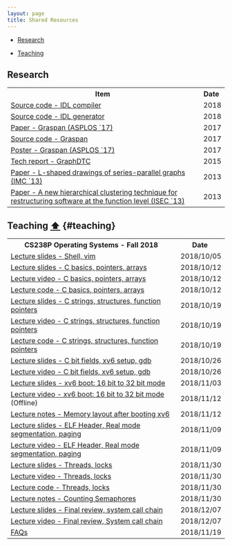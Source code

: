 ```yaml
---
layout: page
title: Shared Resources
---
```


- [Research](#research) 
- [Teaching](#teaching)

  <!-- https://www.w3schools.com/howto/tryit.asp?filename=tryhow_js_sort_table_desc-->

## Research

<table id="rch">
  <tr>
   <!--When a header is clicked, run the sortTable function, with a parameter, 0 for sorting by names, 1 for sorting by country:-->  
    <th onclick='sortTable(0,"rch")'>Item&nbsp;<i class="fa fa-sort" style="font-size:20px"></i></th>
    <th onclick='sortTable(1,"rch")'>Date&nbsp;<i class="fa fa-sort" style="font-size:20px"></i></th>
  </tr>
  <tr>
    <td><a href="https://gitlab.flux.utah.edu/xcap/xcap-capability-linux/tree/dev_idl_4.8/tools/lcd/idl">Source code - IDL compiler</a></td>
    <td>2018</td>
  </tr>
  <tr>
    <td><a href="https://github.com/AftabHussain/DataStructureAnalysis/tree/dsa_llvm3.8">Source code - IDL generator</a></td>
    <td>2018</td>
  </tr>  
  <tr>
    <td><a href="/documents/pubs/asplos17-graspan.pdf">Paper - Graspan (ASPLOS `17)</a></td>
    <td>2017</td>
  </tr>
  <tr>
    <td><a href="https://github.com/Graspan/graspan-java">Source code - Graspan</a></td>
    <td>2017</td>
  </tr> 
  <tr>
    <td><a href="/documents/pubs/asplos17-graspan-poster.pdf">Poster - Graspan (ASPLOS `17)</a></td>
    <td>2017</td>
  </tr> 
   <tr>
    <td><a href="/documents/pubs/tech-report15-graphdtc.pdf">Tech report - GraphDTC</a></td>
    <td>2015</td>
  </tr> 
  <tr>
    <td><a href="/documents/pubs/imc13-l-shaped-drawing.pdf">Paper - L-shaped drawings of series-parallel graphs (IMC `13)</a></td>
    <td>2013</td>
  </tr>   
  <tr>
    <td><a href="/documents/pubs/isec13-soft-clustering.pdf">Paper - A new hierarchical clustering technique for restructuring software at the function level (ISEC `13)</a></td>
    <td>2013</td>
  </tr>   

</table>


## Teaching <a href="#top">⬆</a>  {#teaching}

<table id="tch">
  <tr>
   <!--When a header is clicked, run the sortTable function, with a parameter, 0 for sorting by names, 1 for sorting by country:-->  
    <th onclick='sortTable(0,"tch")'>CS238P Operating Systems - Fall 2018&nbsp;<i class="fa fa-sort" style="font-size:20px"></i></th>
    <th onclick='sortTable(1,"tch")'>Date&nbsp;<i class="fa fa-sort" style="font-size:20px"></i></th>
  </tr>
  <tr>
    <td><a href="/documents/teaching/uci/cs238p/fall2018/discussions/discussion01-shell-vim.pdf">Lecture slides - Shell, vim</a></td>
    <td>2018/10/05</td>
  </tr>
  <tr>
    <td><a href="/documents/teaching/uci/cs238p/fall2018/discussions/discussion02-c-basics-ptrs.pdf">Lecture slides - C basics, pointers, arrays</a></td>
    <td>2018/10/12</td>
  </tr>
  <tr>
    <td><a href="https://uci.yuja.com/V/Video?v=240411&node=1072078&a=65016006&autoplay=1">Lecture video - C basics, pointers, arrays</a></td>
    <td>2018/10/12</td>
  </tr>
  <tr>
    <td><a href="https://github.com/AftabHussain/aftabhussain.github.io/tree/master/documents/teaching/uci/cs238p/fall2018/discussions/discussion02-c-basics-ptrs-code">Lecture code - C basics, pointers, arrays</a></td>
    <td>2018/10/12</td>
  </tr>
  <tr>
    <td><a href="/documents/teaching/uci/cs238p/fall2018/discussions/discussion03-c-strings-structs-fps.pdf">Lecture slides - C strings, structures, function pointers</a></td>
    <td>2018/10/19</td>
  </tr>
  <tr>
    <td><a href="https://uci.yuja.com/V/Video?v=243526&node=1086536&a=2084311206&autoplay=1">Lecture video - C strings, structures, function pointers</a></td>
    <td>2018/10/19</td>
  </tr>
  <tr>
    <td><a href="https://github.com/AftabHussain/aftabhussain.github.io/tree/master/documents/teaching/uci/cs238p/fall2018/discussions/discussion03-c-strings-structs-fps-code">Lecture code - C strings, structures, function pointers</a></td>
    <td>2018/10/19</td>
  </tr>
  <tr>
    <td><a href="/documents/teaching/uci/cs238p/fall2018/discussions/discussion04-c-bitfields-xv6-setup-gdb.pdf">Lecture slides - C bit fields, xv6 setup, gdb</a></td>
    <td>2018/10/26</td>
  </tr>
  <tr>
    <td><a href="https://uci.yuja.com/V/Video?v=243526&node=1086536&a=2084311206&autoplay=1">Lecture video - C bit fields, xv6 setup, gdb</a></td>
    <td>2018/10/26</td>
  </tr>
    <tr>
    <td><a href="/documents/teaching/uci/cs238p/fall2018/discussions/discussion05-xv6-boot-16-to-32-bit-mode.pdf">Lecture slides - xv6 boot: 16 bit to 32 bit mode</a></td>
    <td>2018/11/03</td>
  </tr>
  <tr>
    <td><a href="https://uci.yuja.com/V/Video?v=255600&node=1137599&a=1045716679&autoplay=1]">Lecture video - xv6 boot: 16 bit to 32 bit mode</a> (Offline)</td>
    <td>2018/11/12</td>
  </tr>
  <tr>
    <td><a href="/documents/teaching/uci/cs238p/fall2018/discussions/discussion05-xv6-memory-layout-after-boot.pdf">Lecture notes - Memory layout after booting xv6</a></td>
    <td>2018/11/12</td>
  </tr>
  <tr>
    <td><a href="/documents/teaching/uci/cs238p/fall2018/discussions/discussion06-elf-real-mode-seg-paging.pdf">Lecture slides - ELF Header, Real mode segmentation, paging</a></td>
    <td>2018/11/09</td>
  </tr>  
  <tr>
    <td><a href="https://uci.yuja.com/V/Video?v=254197&node=1132959&a=791908170&autoplay=1">Lecture video - ELF Header, Real mode segmentation, paging</a></td>
    <td>2018/11/09</td>
  </tr>
  <tr>
    <td><a href="/documents/teaching/uci/cs238p/fall2018/discussions/discussion07-threads-locks.pdf">Lecture slides - Threads, locks</a></td>
    <td>2018/11/30</td>
  </tr>
  <tr>
    <td><a href="https://uci.yuja.com/V/Video?v=262901&node=1253106&a=409160793&autoplay=1">Lecture video - Threads, locks</a></td>
    <td>2018/11/30</td>
  </tr>
  <tr>
    <td><a href="https://github.com/AftabHussain/aftabhussain.github.io/blob/master/documents/teaching/uci/cs238p/fall2018/discussions/discussion07-threads-locks-code/snippets.c">Lecture code - Threads, locks</a></td>
    <td>2018/11/30</td>
  </tr>
    <tr>
    <td><a href="/documents/teaching/uci/cs238p/fall2018/discussions/discussion07-counting-semaphores.pdf">Lecture notes - Counting Semaphores</a></td>
    <td>2018/11/30</td>
  </tr>
  <tr>
    <td><a href="/documents/teaching/uci/cs238p/fall2018/discussions/discussion08-final-review-syscall-chain.pdf">Lecture slides - Final review, system call chain</a></td>
    <td>2018/12/07</td>
  </tr>
    <tr>
    <td><a href="https://uci.yuja.com/V/Video?v=267950&node=1278903&a=150909503&autoplay=1">Lecture video - Final review, System call chain</a></td>
    <td>2018/12/07</td>
  </tr>
  <tr>
    <td><a href="https://github.com/AftabHussain/aftabhussain.github.io/tree/master/documents/teaching/uci/cs238p/fall2018/faqs">FAQs</a></td>
    <td>2018/11/19</td>
  </tr>   
</table>
<script>
function sortTable(n,name) {
  var table, rows, switching, i, x, y, shouldSwitch, dir, switchcount = 0;
  table = document.getElementById(name);
  switching = true;
  //Set the sorting direction to ascending:
  dir = "asc"; 
  /*Make a loop that will continue until
  no switching has been done:*/
  while (switching) {
    //start by saying: no switching is done:
    switching = false;
    rows = table.rows;
    /*Loop through all table rows (except the
    first, which contains table headers):*/
    for (i = 1; i < (rows.length - 1); i++) {
      //start by saying there should be no switching:
      shouldSwitch = false;
      /*Get the two elements you want to compare,
	  one from current row and one from the next: 
	  changed from TD to A for first column because we need to sort by what's in the a anchors (not the links)*/
	  if (n == "0") {
      x = rows[i].getElementsByTagName("A")[n];
	  y = rows[i + 1].getElementsByTagName("A")[n];
	  }
	  if (n == "1") {
      x = rows[i].getElementsByTagName("TD")[n];
	  y = rows[i + 1].getElementsByTagName("TD")[n];
	  }      /*check if the two rows should switch place,
      based on the direction, asc or desc:*/
      if (dir == "asc") {
        if (x.innerHTML.toLowerCase() > y.innerHTML.toLowerCase()) {
          //if so, mark as a switch and break the loop:
          shouldSwitch= true;
          break;
        }
      } else if (dir == "desc") {
        if (x.innerHTML.toLowerCase() < y.innerHTML.toLowerCase()) {
          //if so, mark as a switch and break the loop:
          shouldSwitch = true;
          break;
        }
      }
    }
    if (shouldSwitch) {
      /*If a switch has been marked, make the switch
      and mark that a switch has been done:*/
      rows[i].parentNode.insertBefore(rows[i + 1], rows[i]);
      switching = true;
      //Each time a switch is done, increase this count by 1:
      switchcount ++;      
    } else {
      /*If no switching has been done AND the direction is "asc",
      set the direction to "desc" and run the while loop again.*/
      if (switchcount == 0 && dir == "asc") {
        dir = "desc";
        switching = true;
      }
    }
  }
}
</script>

